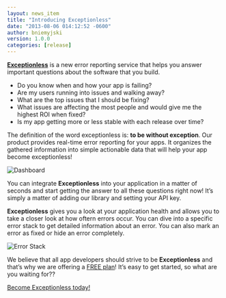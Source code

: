 ```yaml
---
layout: news_item
title: "Introducing Exceptionless"
date: "2013-08-06 014:12:52 -0600"
author: bniemyjski
version: 1.0.0
categories: [release]
---
```


[**Exceptionless**](http://exceptionless.com) is a new error reporting service that helps you answer important questions about the software that you build.

* Do you know when and how your app is failing?
* Are my users running into issues and walking away?
* What are the top issues that I should be fixing?
* What issues are affecting the most people and would give me the highest ROI when fixed?
* Is my app getting more or less stable with each release over time?

The definition of the word exceptionless is: **to be without exception**. Our product provides real-time error reporting for your apps. It organizes the gathered information into simple actionable data that will help your app become exceptionless!

<img class="img-polaroid" src="http://exceptionless.com/images/screens/dashboard.png" alt="Dashboard" />

You can integrate **Exceptionless** into your application in a matter of seconds and start getting the answer to all these questions right now! It’s simply a matter of adding our library and setting your API key.

**Exceptionless** gives you a look at your application health and allows you to take a closer look at how oftern errors occur. You can dive into a specific error stack to get detailed information about an error. You can also mark an error as fixed or hide an error completely.

<img class="img-polaroid" src="http://exceptionless.com/images/screens/stack.png" alt="Error Stack" />

We believe that all app developers should strive to be **Exceptionless** and that’s why we are offering a [FREE plan](http://exceptionless.com/pricing)! It’s easy to get started, so what are you waiting for??

<a href="https://exceptionless.com/signup" class="btn btn-primary btn-large">Become Exceptionless today!</a>

